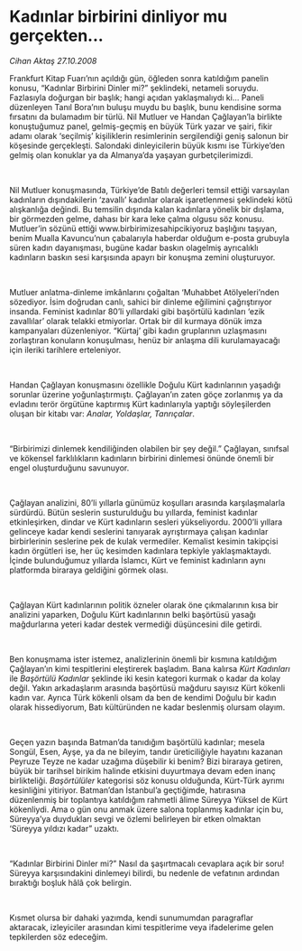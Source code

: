 # Kadınlar birbirini dinliyor mu gerçekten...

*Cihan Aktaş 27.10.2008*

<div class="taraf_structure_2col_1zq">
<div class="margen_n">



 <p></p><p>Frankfurt Kitap Fuarı’nın açıldığı gün, öğleden sonra katıldığım panelin konusu, “Kadınlar Birbirini Dinler mi?” şeklindeki, netameli soruydu. Fazlasıyla doğurgan bir başlık; hangi açıdan yaklaşmalıydı ki... Paneli düzenleyen Tanıl Bora’nın buluşu muydu bu başlık, bunu kendisine sorma fırsatını da bulamadım bir türlü. Nil Mutluer ve Handan Çağlayan’la birlikte konuştuğumuz panel, gelmiş-geçmiş en büyük Türk yazar ve şairi, fikir adamı olarak ‘seçilmiş’ kişiliklerin resimlerinin sergilendiği geniş salonun bir köşesinde gerçekleşti. Salondaki dinleyicilerin büyük kısmı ise Türkiye’den gelmiş olan konuklar ya da Almanya’da yaşayan gurbetçilerimizdi. </p><br/>
<p>Nil Mutluer konuşmasında, Türkiye’de Batılı değerleri temsil ettiği varsayılan kadınların dışındakilerin ‘zavallı’ kadınlar olarak işaretlenmesi şeklindeki kötü alışkanlığa değindi. Bu temsilin dışında kalan kadınlara yönelik bir dışlama, bir görmezden gelme, dahası bir kara leke çalma olgusu söz konusu. Mutluer’in sözünü ettiği www.birbirimizesahipcikiyoruz başlığını taşıyan, benim Mualla Kavuncu’nun çabalarıyla haberdar olduğum e-posta grubuyla süren kadın dayanışması, bugüne kadar baskın olagelmiş ayrıcalıklı kadınların baskın sesi karşısında apayrı bir konuşma zemini oluşturuyor. </p><br/>
<p>Mutluer anlatma-dinleme imkânlarını çoğaltan ‘Muhabbet Atölyeleri’nden sözediyor. İsim doğrudan canlı, sahici bir dinleme eğilimini çağrıştırıyor insanda. Feminist kadınlar 80’li yıllardaki gibi başörtülü kadınları ‘ezik zavallılar’ olarak telakki etmiyorlar. Ortak bir dil kurmaya dönük imza kampanyaları düzenleniyor. “Kürtaj’ gibi kadın gruplarının uzlaşmasını zorlaştıran konuların konuşulması, henüz bir anlaşma dili kurulamayacağı için ileriki tarihlere erteleniyor. </p><br/>
<p>Handan Çağlayan konuşmasını özellikle Doğulu Kürt kadınlarının yaşadığı sorunlar üzerine yoğunlaştırmıştı. Çağlayan’ın zaten göçe zorlanmış ya da evladını terör örgütüne kaptırmış Kürt kadınlarıyla yaptığı söyleşilerden oluşan bir kitabı var: <i>Analar, Yoldaşlar, Tanrıçalar</i>. </p><br/>
<p>“Birbirimizi dinlemek kendiliğinden olabilen bir şey değil.” Çağlayan, sınıfsal ve kökensel farklılıkların kadınların birbirini dinlemesi önünde önemli bir engel oluşturduğunu savunuyor. </p><br/>
<p>Çağlayan analizini, 80’li yıllarla günümüz koşulları arasında karşılaşmalarla sürdürdü. Bütün seslerin susturulduğu bu yıllarda, feminist kadınlar etkinleşirken, dindar ve Kürt kadınların sesleri yükseliyordu. 2000’li yıllara gelinceye kadar kendi seslerini tanıyarak ayrıştırmaya çalışan kadınlar birbirlerinin seslerine pek de kulak vermediler. Kemalist kesimin takipçisi kadın örgütleri ise, her üç kesimden kadınlara tepkiyle yaklaşmaktaydı. İçinde bulunduğumuz yıllarda İslamcı, Kürt ve feminist kadınların aynı platformda biraraya geldiğini görmek olası. </p><br/>
<p>Çağlayan Kürt kadınlarının politik özneler olarak öne çıkmalarının kısa bir analizini yaparken, Doğulu Kürt kadınlarının belki başörtüsü yasağı mağdurlarına yeteri kadar destek vermediği düşüncesini dile getirdi.</p><br/>
<p>Ben konuşmama ister istemez, analizlerinin önemli bir kısmına katıldığım Çağlayan’ın kimi tespitlerini eleştirerek başladım. Bana kalırsa <i>Kürt Kadınları</i> ile <i>Başörtülü Kadınlar</i> şeklinde iki kesin kategori kurmak o kadar da kolay değil. Yakın arkadaşlarım arasında başörtüsü mağduru sayısız Kürt kökenli kadın var. Ayrıca Türk kökenli olsam da ben de kendimi Doğulu bir kadın olarak hissediyorum, Batı kültüründen ne kadar beslenmiş olursam olayım. </p><br/>
<p>Geçen yazın başında Batman’da tanıdığım başörtülü kadınlar; mesela Songül, Esen, Ayşe, ya da ne bileyim, tandır üreticiliğiyle hayatını kazanan Peyruze Teyze ne kadar uzağıma düşebilir ki benim? Bizi biraraya getiren, büyük bir tarihsel birikim halinde etkisini duyurtmaya devam eden inanç birlikteliği. <i>Başörtülüler </i>kategorisi söz konusu olduğunda, Kürt-Türk ayrımı kesinliğini yitiriyor. Batman’dan İstanbul’a geçtiğimde, hatırasına düzenlenmiş bir toplantıya katıldığım rahmetli âlime Süreyya Yüksel de Kürt kökenliydi. Ama o gün onu anmak üzere salona toplanmış kadınlar için bu, Süreyya’ya duydukları sevgi ve özlemi belirleyen bir etken olmaktan ‘Süreyya yıldızı kadar” uzaktı. </p><br/>
<p>“Kadınlar Birbirini Dinler mi?” Nasıl da şaşırtmacalı cevaplara açık bir soru! Süreyya karşısındakini dinlemeyi bilirdi, bu nedenle de vefatının ardından bıraktığı boşluk hâlâ çok belirgin.</p><br/>
<p>Kısmet olursa bir dahaki yazımda, kendi sunumumdan paragraflar aktaracak, izleyiciler arasından kimi tespitlerime veya ifadelerime gelen tepkilerden söz edeceğim. </p>

<br/>


<div id="taraf_not">
</div>

</div>


</div>
